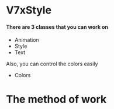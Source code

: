 # V7xStyle
#### There are 3 classes that you can work on
* Animation
* Style
* Text

Also, you can control the colors easily
* Colors


# The method of work


